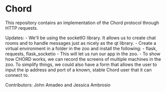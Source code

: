 # Chord

This repository contains an implementation of the Chord protocol through HTTP requests.  

Updates:
	- We'll be using the socketIO library. It allows us to create chat rooms 
	and to handle messages just as nicely as the qt library. 
	- Create a virtual environment in a folder in the zoo and install the following:
		- flask, requests, flask_socketio
		- This will let us run our app in the zoo. 
	- To show how CHORD works, we can record the screens of multiple machines in the zoo.
	  To simplify things, we could also have a form that allows the user to input the ip address and port of a known, stable Chord user that it can connect to. 

Contributors: John Amadeo and Jessica Ambrosio
